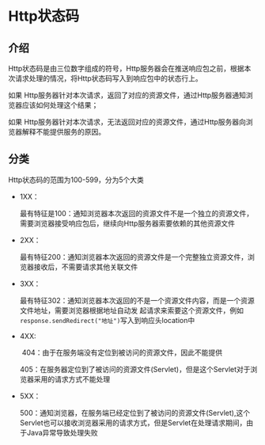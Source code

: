 # Http状态码



## 介绍



Http状态码是由三位数字组成的符号，Http服务器会在推送响应包之前，根据本次请求处理的情况，将Http状态码写入到响应包中的状态行上。

如果 Http服务器针对本次请求，返回了对应的资源文件，通过Http服务器通知浏览器应该如何处理这个结果；

如果 Http服务器针对本次请求，无法返回对应的资源文件，通过Http服务器向浏览器解释不能提供服务的原因。



## 分类

Http状态码的范围为100-599，分为5个大类

- 1XX：

    ​		最有特征是100：通知浏览器本次返回的资源文件不是一个独立的资源文件，需要浏览器接受响应包后，继续向Http服务器索要依赖的其他资源文件

- 2XX：

    ​		最有特征200：通知浏览器本次返回的资源文件是一个完整独立资源文件，浏览器接收后，不需要请求其他关联文件

- 3XX：

    ​		最有特征302：通知浏览器本次返回的不是一个资源文件内容，而是一个资源文件地址，需要浏览器根据地址自动发  起请求来索要这个资源文件，例如`response.sendRedirect("地址")`写入到响应头location中

- 4XX:

    ​		404：由于在服务端没有定位到被访问的资源文件，因此不能提供

    ​		405：在服务器定位到了被访问的资源文件(Servlet)，但是这个Servlet对于浏览器采用的请求方式不能处理

- 5XX：

    ​        500：通知浏览器，在服务端已经定位到了被访问的资源文件(Servlet),这个Servlet也可以接收浏览器采用的请求方式，但是Servlet在处理请求期间，由于Java异常导致处理失败

    

    

    ​		

    

    

